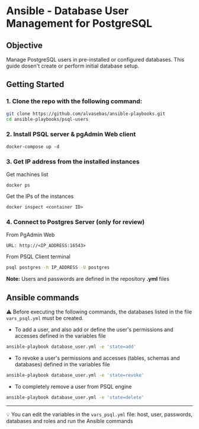 # Ansible - Database User Management for PostgreSQL

## Objective

Manage PostgreSQL users in pre-installed or configured databases. This guide dosen't create or perform initial database setup.

## Getting Started


### 1. Clone the repo with the following command:

```bash
git clone https://github.com/alvasebas/ansible-playbooks.git
cd ansible-playbooks/psql-users
```

### 2. Install PSQL server & pgAdmin Web client

```
docker-compose up -d
```

### 3. Get IP address from the installed instances

Get machines list

```
docker ps
```

Get the IPs of the instances

```
docker inspect <container ID>
```

### 4. Connect to Postgres Server (only for review)

From PgAdmin Web

```
URL: http://<IP_ADDRESS:16543>
```

From PSQL Client terminal

```bash
psql postgres -h IP_ADDRESS -U postgres
```

**Note:** Users and passwords are defined in the repository **.yml** files

## Ansible commands

:warning: Before executing the following commands, the databases listed in the file `vars_psql.yml` must be created.

- To add a user, and also add or define the user's permissions and accesses defined in the variables file

```bash
ansible-playbook database_user.yml -e 'state=add'
```

- To revoke a user's permissions and accesses (tables, schemas and databases) defined in the variables file

```bash
ansible-playbook database_user.yml -e 'state=revoke'
```

- To completely remove a user from PSQL engine

```bash
ansible-playbook database_user.yml -e 'state=delete'
```

---

:bulb: You can edit the variables in the `vars_psql.yml` file: host, user, passwords, databases and roles and run the Ansible commands

